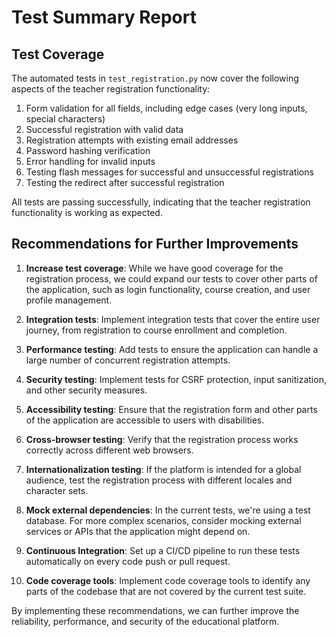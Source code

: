 # Test Summary Report

## Test Coverage

The automated tests in `test_registration.py` now cover the following aspects of the teacher registration functionality:

1. Form validation for all fields, including edge cases (very long inputs, special characters)
2. Successful registration with valid data
3. Registration attempts with existing email addresses
4. Password hashing verification
5. Error handling for invalid inputs
6. Testing flash messages for successful and unsuccessful registrations
7. Testing the redirect after successful registration

All tests are passing successfully, indicating that the teacher registration functionality is working as expected.

## Recommendations for Further Improvements

1. **Increase test coverage**: While we have good coverage for the registration process, we could expand our tests to cover other parts of the application, such as login functionality, course creation, and user profile management.

2. **Integration tests**: Implement integration tests that cover the entire user journey, from registration to course enrollment and completion.

3. **Performance testing**: Add tests to ensure the application can handle a large number of concurrent registration attempts.

4. **Security testing**: Implement tests for CSRF protection, input sanitization, and other security measures.

5. **Accessibility testing**: Ensure that the registration form and other parts of the application are accessible to users with disabilities.

6. **Cross-browser testing**: Verify that the registration process works correctly across different web browsers.

7. **Internationalization testing**: If the platform is intended for a global audience, test the registration process with different locales and character sets.

8. **Mock external dependencies**: In the current tests, we're using a test database. For more complex scenarios, consider mocking external services or APIs that the application might depend on.

9. **Continuous Integration**: Set up a CI/CD pipeline to run these tests automatically on every code push or pull request.

10. **Code coverage tools**: Implement code coverage tools to identify any parts of the codebase that are not covered by the current test suite.

By implementing these recommendations, we can further improve the reliability, performance, and security of the educational platform.
